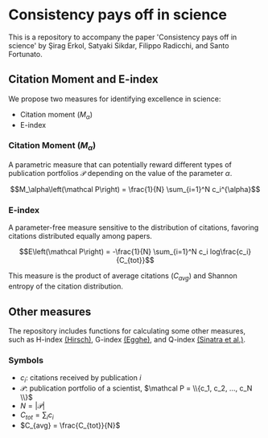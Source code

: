 # Consistency pays off in science

This is a repository to accompany the paper 'Consistency pays off in science' by Şirag Erkol, Satyaki Sikdar, Filippo Radicchi, and Santo Fortunato.

## Citation Moment and E-index

We propose two measures for identifying excellence in science:
- Citation moment $\left(M_\alpha\right)$
- E-index


### Citation Moment $\left(M_\alpha\right)$

A parametric measure that can potentially reward different types of publication portfolios $\mathcal P$ depending on the value of the parameter $\alpha$.

$$M_\alpha\left(\mathcal P\right) = \frac{1}{N} \sum_{i=1}^N c_i^{\alpha}$$


### E-index

A parameter-free measure sensitive to the distribution of citations, favoring citations distributed equally among papers.

$$E\left(\mathcal P\right) = -\frac{1}{N} \sum_{i=1}^N c_i log\frac{c_i}{C_{tot}}$$

This measure is the product of average citations $\left(C_{avg}\right)$ and Shannon entropy of the citation distribution.

## Other measures

The repository includes functions for calculating some other measures, such as H-index [(Hirsch)](https://www.pnas.org/doi/abs/10.1073/pnas.0507655102), G-index [(Egghe)](https://link.springer.com/article/10.1007/s11192-006-0144-7), and Q-index [(Sinatra et al.)](https://www.science.org/doi/full/10.1126/science.aaf5239).


### Symbols

- $c_i$: citations received by publication $i$
- $\mathcal P$: publication portfolio of a scientist, $\mathcal P = \\{c_1, c_2, ..., c_N \\}$
- $N = |\mathcal P|$
- $C_{tot} = \sum_i c_i$
- $C_{avg} = \frac{C_{tot}}{N}$



